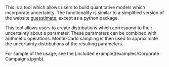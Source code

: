 This is a tool which allows users to build quantitative models which incorporate uncertainty.  The functionality is similar to a simplified version of the website [guesstimate](https://www.getguesstimate.com/), except as a python package.

This tool allows users to create distributions which correspond to their uncertainty about a parameter.  These parameters can be combined with arithmetic operations.  Monte-Carlo sampling is then used to approximate the uncertainty distributions of the resulting parameters.

For sample of the usage, see the [included example](examples/Corporate Campaigns.ipynb).
